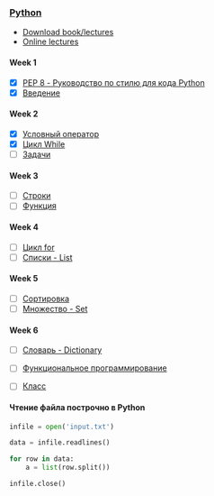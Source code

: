 ### [Python](http://wiki.cs.hse.ru/Основы_и_методология_программирования_на_ПМИ_2018/2019_(основной_поток,_1_модуль))


* [Download book/lectures](https://disk.yandex.ru/i/BkcKilJkumcPV)
* [Online lectures](https://www.coursera.org/learn/python-osnovy-programmirovaniya/home/welcome)

#### Week 1
- [x] [PEP 8 - Руководство по стилю для кода Python](https://github.com/doroteo7/HSE-Python-1/blob/master/notes/0.md)
- [x] [Введение](https://github.com/doroteo7/HSE-Python-1/blob/master/notes/1.md)

#### Week 2
- [x] [Условный оператор](https://github.com/doroteo7/HSE-Python-1/blob/master/notes/2.md)
- [x] [Цикл While](https://github.com/doroteo7/HSE-Python-1/blob/master/notes/3.md)
- [ ] [Задачи](https://github.com/Loglosss/HSE-Python-1/blob/master/notes/task2.md) 

#### Week 3
- [ ] [Строки](https://github.com/doroteo7/HSE-Python-1/blob/master/notes/4.md)
- [ ] [Функция](https://github.com/doroteo7/HSE-Python-1/blob/master/notes/5.md)

#### Week 4
- [ ] [Цикл for](https://github.com/doroteo7/HSE-Python-1/blob/master/notes/6.md)
- [ ] [Списки - List](https://github.com/doroteo7/HSE-Python-1/blob/master/notes/7.md)

#### Week 5
- [ ] [Сортировка](https://github.com/doroteo7/HSE-Python-1/blob/master/notes/8.md)
- [ ] [Множество - Set](https://github.com/doroteo7/HSE-Python-1/blob/master/notes/9.md)

#### Week 6
- [ ] [Словарь - Dictionary](https://github.com/doroteo7/HSE-Python-1/blob/master/notes/10.md)
- [ ] [Функциональное программирование](https://github.com/doroteo7/HSE-Python-1/blob/master/notes/11.md)
- [ ] [Класс](https://github.com/doroteo7/HSE-Python-1/blob/master/notes/12.md)




 


#### Чтение файла построчно в Python

```python
infile = open('input.txt')

data = infile.readlines()

for row in data:
    a = list(row.split())

infile.close()
```

